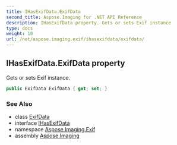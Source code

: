 ```yaml
---
title: IHasExifData.ExifData
second_title: Aspose.Imaging for .NET API Reference
description: IHasExifData property. Gets or sets Exif instance
type: docs
weight: 10
url: /net/aspose.imaging.exif/ihasexifdata/exifdata/
---
```

## IHasExifData.ExifData property

Gets or sets Exif instance.

```csharp
public ExifData ExifData { get; set; }
```

### See Also

* class [ExifData](../../exifdata/)
* interface [IHasExifData](../)
* namespace [Aspose.Imaging.Exif](../../ihasexifdata/)
* assembly [Aspose.Imaging](../../../)



